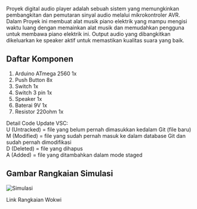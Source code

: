 Proyek digital audio player adalah sebuah sistem yang memungkinkan pembangkitan dan pemutaran sinyal audio melalui mikrokontroler AVR. Dalam Proyek ini membuat alat musik piano elektrik yang mampu mengisi waktu luang dengan memainkan alat musik dan memudahkan pengguna untuk membawa piano elektrik ini. Output audio yang dibangkitkan dikeluarkan ke speaker aktif untuk memastikan kualitas suara yang baik.

## Daftar Komponen
1. Arduino ATmega 2560  1x
2. Push Button          8x
3. Switch               1x
4. Switch 3 pin         1x
5. Speaker              1x
6. Baterai 9V           1x
7. Resistor 220ohm      1x

Detail Code Update VSC:  
U   (Untracked) = file yang belum pernah dimasukkan kedalam Git (file baru)  
M   (Modified)  = file yang sudah pernah masuk ke dalam database Git dan sudah pernah dimodifikasi  
D   (Deleted)   = file yang dihapus  
A   (Added)     = file yang ditambahkan dalam mode staged  

## Gambar Rangkaian Simulasi
<img src="[url_gambar](https://github.com/SuryaSaptaAdiN/Project_Audio-Player-Menggunakan-Mikrokontroler-AVR-untuk-Piano-Elektrik/blob/main/Simulation/simulasi.jpeg?raw=true)" alt="Simulasi">


Link Rangkaian Wokwi
